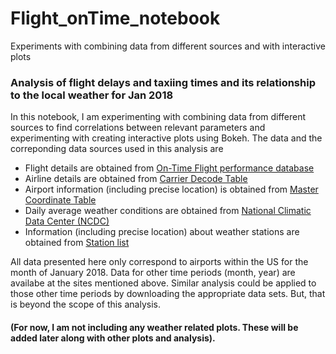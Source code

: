# Flight_onTime_notebook
Experiments with combining data from different sources and with interactive plots

### Analysis of flight delays and taxiing times and its relationship to the local weather for Jan 2018

In this notebook, I am experimenting with combining data from different sources to find correlations between relevant parameters and experimenting with creating interactive plots using Bokeh.  The data and the correponding data sources used in this analysis are

* Flight details are obtained from [On-Time Flight performance database](https://www.transtats.bts.gov/DL_SelectFields.asp?DB_Short_Name=On-Time&Table_ID=236)
* Airline details are obtained from [Carrier Decode Table](https://www.transtats.bts.gov/Tables.asp?DB_ID=595&DB_Name=Aviation%20Support%20Tables&DB_Short_Name=Aviation%20Support%20Tables#)
* Airport information (including precise location) is obtained from [Master Coordinate Table](https://www.transtats.bts.gov/Tables.asp?DB_ID=595&DB_Name=Aviation%20Support%20Tables&DB_Short_Name=Aviation%20Support%20Tables#)
* Daily average weather conditions are obtained from [National Climatic Data Center (NCDC)](ftp://ftp.ncdc.noaa.gov/pub/data/gsod)
* Information (including precise location) about weather stations are obtained  from [Station list](ftp://ftp.ncdc.noaa.gov/pub/data/noaa/isd-history.txt)

All data presented here only correspond to airports within the US for the month of January 2018.  Data for other time periods (month, year) are availabe at the sites mentioned above.  Similar analysis could be applied to those other time periods by downloading the appropriate data sets.  But, that is beyond the scope of this analysis.

#### (For now, I am not including any weather related plots. These will be added later along with other plots and analysis).

